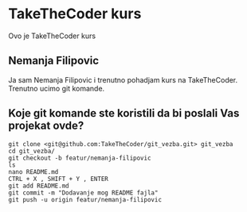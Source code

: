 # TakeTheCoder kurs
Ovo je TakeTheCoder kurs

## Nemanja Filipovic
Ja sam Nemanja Filipovic  i trenutno pohadjam kurs na TakeTheCoder.
Trenutno ucimo git komande.
## Koje git komande ste koristili da bi poslali Vas projekat ovde?
```
git clone <git@github.com:TakeTheCoder/git_vezba.git> git_vezba
cd git_vezba/
git checkout -b featur/nemanja-filipovic
ls 
nano README.md
CTRL + X , SHIFT + Y , ENTER
git add README.md
git commit -m "Dodavanje mog README fajla"
git push -u origin featur/nemanja-filipovic
```
